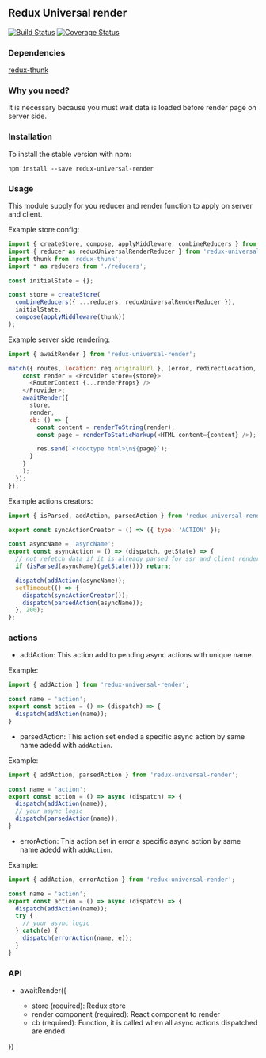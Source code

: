 ## Redux Universal render

[![Build Status](https://travis-ci.org/StefanoPastore/redux-universal-render.svg?branch=master)](https://travis-ci.org/StefanoPastore/redux-universal-render) [![Coverage Status](https://coveralls.io/repos/github/StefanoPastore/redux-universal-render/badge.svg?branch=master)](https://coveralls.io/github/StefanoPastore/redux-universal-render?branch=master)

### Dependencies
[redux-thunk](https://github.com/gaearon/redux-thunk)

### Why you need?
It is necessary because you must wait data is loaded before render page on server side.

### Installation

To install the stable version with npm:

```
npm install --save redux-universal-render
```

### Usage
This module supply for you reducer and render function to apply on server and client.

Example store config:

```js
import { createStore, compose, applyMiddleware, combineReducers } from 'redux';
import { reducer as reduxUniversalRenderReducer } from 'redux-universal-render';
import thunk from 'redux-thunk';
import * as reducers from './reducers';

const initialState = {};

const store = createStore(
  combineReducers({ ...reducers, reduxUniversalRenderReducer }),
  initialState,
  compose(applyMiddleware(thunk))
);
```

Example server side rendering:

```js
import { awaitRender } from 'redux-universal-render';

match({ routes, location: req.originalUrl }, (error, redirectLocation, renderProps) => {
    const render = <Provider store={store}>
      <RouterContext {...renderProps} />
    </Provider>;
    awaitRender({
      store,
      render,
      cb: () => {
        const content = renderToString(render);
        const page = renderToStaticMarkup(<HTML content={content} />);

        res.send(`<!doctype html>\n${page}`);
      }
    }
    );
  });
});
```

Example actions creators:

```js
import { isParsed, addAction, parsedAction } from 'redux-universal-render';

export const syncActionCreator = () => ({ type: 'ACTION' });

const asyncName = 'asyncName';
export const asyncAction = () => (dispatch, getState) => {
  // not refetch data if it is already parsed for ssr and client render
  if (isParsed(asyncName)(getState())) return;

  dispatch(addAction(asyncName));
  setTimeout(() => {
    dispatch(syncActionCreator());
    dispatch(parsedAction(asyncName));
  }, 200);
};
```

### actions

  - addAction: This action add to pending async actions with unique name.

  Example:
  ```js
  import { addAction } from 'redux-universal-render';

  const name = 'action';
  export const action = () => (dispatch) => {
    dispatch(addAction(name));
  }
  ```

  - parsedAction: This action set ended a specific async action by same name adedd with `addAction`.

  Example:
  ```js
  import { addAction, parsedAction } from 'redux-universal-render';

  const name = 'action';
  export const action = () => async (dispatch) => {
    dispatch(addAction(name));
    // your async logic
    dispatch(parsedAction(name));
  }
  ```

  - errorAction: This action set in error a specific async action by same name adedd with `addAction`.

  Example:
  ```js
  import { addAction, errorAction } from 'redux-universal-render';

  const name = 'action';
  export const action = () => async (dispatch) => {
    dispatch(addAction(name));
    try {
      // your async logic
    } catch(e) {
      dispatch(errorAction(name, e));
    }
  }
  ```

### API

  - awaitRender({

    * store (required): Redux store
    * render component (required): React component to render
    * cb (required): Function, it is called when all async actions dispatched are ended

  })
